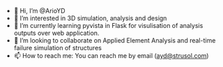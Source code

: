- 👋 Hi, I’m @ArioYD
- 👀 I’m interested in 3D simulation, analysis and design
- 🌱 I’m currently learning pyvista in Flask for visulisation of analysis outputs over web application.
- 💞️ I’m looking to collaborate on Applied Element Analysis and real-time failure simulation of structures
- 📫 How to reach me: You can reach me by email (ayd@strusol.com)

<!---
ArioYD/ArioYD is a ✨ special ✨ repository because its `README.md` (this file) appears on your GitHub profile.
You can click the Preview link to take a look at your changes.
--->
